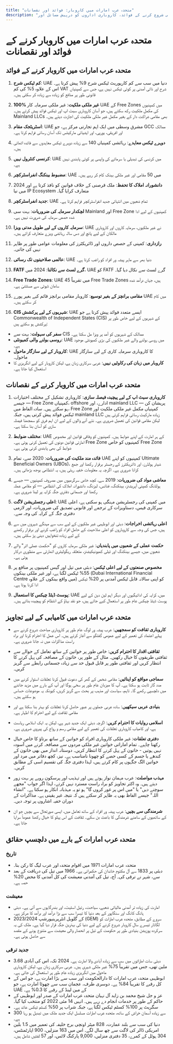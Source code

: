 ```yaml
---
title: "متحدہ عرب امارات میں کاروبار: فوائد اور نقصانات"
description: "متحدہ عرب امارات میں کمپنی شروع کرنے کے فوائد، کاروباری اداروں کو درپیش مسائل اور UAE کاروباری ادارے کے بہترین استعمال کا جائزہ۔"
---
```


# متحدہ عرب امارات میں کاروبار کرنے کے فوائد اور نقصانات

## متحدہ عرب امارات میں کاروبار کرنے کے فوائد

1. **کم ٹیکس شرح**: UAE دنیا میں سب سے کم کارپوریٹ ٹیکس شرح 9% پیش کرتا ہے۔ اس کے علاوہ 5% کی کم VAT شرح اور ذاتی آمدنی پر کوئی ٹیکس نہیں ہے، جس سے کمپنیاں قانونی طور پر منافع کو زیادہ سے زیادہ کر سکتی ہیں۔

2. **100% غیر ملکی ملکیت**: غیر ملکی سرمایہ کار UAE کے Free Zones میں کمپنیوں کی مکمل ملکیت رکھ سکتے ہیں، جو آسان کاروباری سیٹ اپ اور ٹیکس فوائد پیش کرتے ہیں۔ Mainland LLCs بھی مقامی شراکت دار کے بغیر مکمل غیر ملکی ملکیت کی اجازت دیتے ہیں۔

3. **اسٹریٹجک مقام**: UAE مشرق وسطی میں ایک اہم تجارتی مرکز ہے، جو GCC ممالک اور افریقی، یورپی، اور ایشیائی مارکیٹس تک آسان رسائی فراہم کرتا ہے۔

4. **دوہرے ٹیکس معاہدے**: رہائشی کمپنیاں 140 سے زیادہ دوہرے ٹیکس معاہدوں سے فائدہ اٹھاتی ہیں۔

5. **کرنسی کنٹرول نہیں**: UAE میں کرنسی کی تبدیلی یا سرمائے کی واپسی پر کوئی پابندی نہیں ہے۔

6. **مضبوط بینکنگ انفراسٹرکچر**: UAE میں 50 مقامی اور غیر ملکی بینک کام کر رہے ہیں۔

7. **دانشورانہ املاک کا تحفظ**: ملک قرصنی کے خلاف قوانین کو نافذ کرتا ہے اور 2024 میں نیا IP Ecosystem متعارف کرایا گیا۔

8. **جدید انفراسٹرکچر**: UAE تمام شعبوں میں انتہائی جدید انفراسٹرکچر فراہم کرتا ہے۔

9. **لچکدار سرمایہ کی ضروریات**: بہت سی Mainland اور Free Zone کمپنیوں کے لیے ادا شدہ حصص سرمایہ کی ضرورت نہیں ہے۔

10. **سرمایہ کاروں کے لیے طویل مدتی ویزا**: UAE نے غیر ملکیوں، سرمایہ کاروں اور کاروباری مالکان کے لیے پانچ اور دس سالہ رہائشی ویزے متعارف کرائے ہیں۔

11. **رازداری**: کمپنی کے حصص داروں اور ڈائریکٹرز کی معلومات عوامی طور پر ظاہر نہیں کی جاتی۔

12. **عالمی صلاحیتوں تک رسائی**: UAE دنیا بھر سے ماہر پیشہ ور افراد کو راغب کرتا ہے۔

13. **FATF گرے لسٹ سے نکالنا**: 2024 میں، UAE کو FATF گرے لسٹ سے نکال دیا گیا۔

14. **Free Trade Zones**: UAE میں تقریباً 45 Free Trade Zones ہیں، جہاں درآمد شدہ سامان ڈیوٹی سے مستثنیٰ ہے۔

15. **مقامی برانچز کے بغیر توسیع**: کاروبار مقامی برانچز قائم کیے بغیر پورے UAE میں کام کر سکتے ہیں۔

16. **CIS شہریوں کے لیے پرکشش**: UAE ایسے متعدد فوائد پیش کرتا ہے جو Commonwealth of Independent States (CIS) کے شہریوں کے لیے خاص طور پر پرکشش ہو سکتے ہیں:

- **سفر کی سہولت**: بہت سے CIS ممالک کے شہریوں کو آمد پر ویزا مل سکتا ہے۔
- **روسی بولنے والی کمیونٹی**: UAE میں روسی بولنے والے غیر ملکیوں کی بڑی کمیونٹی موجود ہے۔
- **کاروبار کے لیے سازگار ماحول**: UAE کا کاروباری سرمایہ کاری کے لیے سازگار ماحول۔
- **کاروبار میں زبان کی رکاوٹیں نہیں**: عربی سرکاری زبان ہے، لیکن کاروبار کے لیے انگریزی کا استعمال کیا جاتا ہے۔

## متحدہ عرب امارات میں کاروبار کرنے کے نقصانات

1. **کاروباری سیٹ اپ کے لیے پیچیدہ فیصلہ سازی**: کاروباری تشکیل کے مختلف اختیارات — جیسے Free Zone کمپنیاں، offshore ادارے، اور mainland LLC — پریشان کن ہو سکتے ہیں۔ سادہ الفاظ میں، Free Zone کمپنیاں مکمل غیر ملکی ملکیت اور ٹیکس فوائد پیش کرتی ہیں، جبکہ mainland LLC زیادہ مارکیٹ رسائی فراہم کرتی ہیں لیکن مقامی قوانین کی تعمیل ضروری ہے۔ نئے آنے والوں کے لیے ان اہم فرق کو سمجھنا فیصلہ سازی کو آسان بنا سکتا ہے۔

2. **مختلف ضوابط**: UAE کے ہر امارت کے اپنے ضوابط ہیں۔ کمپنیوں کو وفاقی قوانین اور مخصوص امارتی قوانین دونوں کی تعمیل کرنی ہوتی ہے۔ Free Zone کمپنیوں کو خاص Free Zone ضوابط کی بھی پابندی کرنی ہوتی ہے۔

3. **فائدہ مند ملکیت کی ضروریات**: 2020 سے، تمام UAE کمپنیوں کو اپنے Ultimate Beneficial Owners (UBOs)، شیئر ہولڈرز، اور ڈائریکٹرز کے رجسٹر برقرار رکھنا اور جمع کرانا ضروری ہے۔ اگرچہ یہ معلومات خفیہ رہتی ہیں، یہ انتظامی بوجھ بڑھاتی ہیں۔

4. **معاشی مواد کی ضروریات**: 2019 سے، کچھ خاص سرگرمیوں میں مصروف کمپنیوں — جیسے ہولڈنگ کمپنی آپریشنز، بینکنگ، فنانس، لیزنگ، دانشورانہ املاک کی انتظامی — کو مقامی عملہ رکھنا اور جسمانی دفتری جگہ کرایہ پر لینا ضروری ہے۔

5. **اعلی رجسٹریشن لاگت**: UAE میں کمپنی کی رجسٹریشن مہنگی ہو سکتی ہے، اعلی سرکاری فیس، دستاویزات کے ترجمے اور قانونی تصدیق کی ضروریات، اور لازمی دفتری جگہ کے کرایہ کی وجہ سے۔

6. **اعلی رہائشی اخراجات**: دبئی اور ابوظہبی غیر ملکیوں کے لیے سب سے مہنگے شہروں میں سے ہیں، جس کی وجہ سے کاروباروں کو اعلی صلاحیت کے حامل افراد کو راغب کرنے اور برقرار رکھنے کے لیے زیادہ تنخواہیں دینی پڑ سکتی ہیں۔

7. **حکمت عملی کے شعبوں میں پابندیاں**: غیر ملکی سرمایہ کاروں کو "حکمت عملی اثر" والے شعبوں میں، جیسے بینکنگ اور ٹیلی کمیونیکیشنز، متعلقہ ریگولیٹری اتھارٹی سے منظوری درکار ہوتی ہے۔

8. **مخصوص صنعتوں کے لیے اعلی ٹیکس**: دبئی میں تیل اور گیس کمپنیوں پر منافع پر 55% ٹیکس لگتا ہے، اور غیر ملکی بینکوں (Dubai International Financial Centre میں واقع بینکوں کے علاوہ) کو اپنی سالانہ قابل ٹیکس آمدنی پر 20% ٹیکس ادا کرنا ہوتا ہے۔

9. **پوسٹ ڈیٹڈ چیکس کا استعمال**: UAE میں، کرایہ کی ادائیگیوں اور دیگر اہم لین دین کے لیے پوسٹ ڈیٹڈ چیکس عام طور پر استعمال کیے جاتے ہیں، جو نقد بہاؤ کے انتظام کو پیچیدہ بناتے ہیں۔

## متحدہ عرب امارات میں کامیابی کے لیے تجاویز

- **کاروباری ثقافت کو سمجھیں**: عرب پیشہ ور لوگ عام طور پر کاروباری مباحث شروع کرنے سے پہلے اعتماد کی تعمیر کے لیے عمومی گفتگو سے آغاز کرتے ہیں۔ اس عمل کا احترام کرنا اور براہ راست مذاکرات میں نہ جانا ضروری ہے۔

- **ثقافتی اقدار کا احترام کریں**: خاص طور پر خواتین کے ساتھ تعامل کے حوالے سے ثقافتی طریقوں کا خیال رکھیں۔ مثال کے طور پر، خاتون کے مصافحہ کی پہل کرنے کا انتظار کریں اور ثقافتی طور پر قابل قبول حد سے زیادہ جسمانی رابطے سے گریز کریں۔

- **سماجی مواقع کو اپنائیں**: مقامی شخص کے گھر کی دعوت قبول کرنا تعلقات استوار کرنے میں مدد گار ثابت ہو سکتا ہے۔ آپ کا میزبان عام طور پر سخی ہوگا اور آپ کے بارے میں مزید جاننے میں دلچسپی رکھے گا۔ تاہم، سیاست اور مذہب پر بحث سے گریز کریں، کیونکہ یہ موضوعات حساس ہو سکتے ہیں۔

- **بنیادی عربی سیکھیں**: سادہ عربی جملوں پر عبور حاصل کرنا تعلقات کو بہتر بنا سکتا ہے اور مقامی ثقافت کے لیے احترام کا اظہار ہے۔

- **اسلامی روایات کا احترام کریں**: اگرچہ دبئی ایک جدید شہر ہے، لیکن یہ ایک اسلامی ریاست ہے، اور کامیاب کاروباری تعلقات کی تعمیر کے لیے مقامی رسم و رواج کی پیروی ضروری ہے۔

- **دفتری تعلقات**: غیر ملکی کاروباری افراد کو خواتین کے ساتھ برتاؤ کا خاص خیال رکھنا چاہیے۔ تمام اماراتی خواتین غیر ملکی مردوں سے مصافحہ کرنے میں آسودہ نہیں ہوتیں - خاتون کے پہل کرنے کا انتظار کریں۔ دوستانہ انداز میں بھی خاتون کے کندھے یا جسم کے کسی حصے کو چھونا نامناسب ہے۔ نیز، کچھ دفاتر میں مرد اور خواتین الگ جگہوں پر کام کرتے ہیں، لہذا دفتری جگہ کی تقسیم اسی کے مطابق کریں۔

- **مہذب مواصلت**: عرب مہمان نواز ہوتے ہیں اور تہذیب اور پرسکون رویے پر بہت زور دیتے ہیں۔ وہ اکثر تجاویز کو براہ راست مسترد نہیں کرتے، لہذا اگر جواب "مجھے سوچنے دیں" یا "میں اس پر غور کروں گا" ہو تو یہ مہذبانہ انکار ہو سکتا ہے۔ "انشاء اللہ" جیسے الفاظ بھی یہ ظاہر کر سکتے ہیں کہ نتیجہ غیر یقینی ہے۔ مذاکرات کے دوران خفیہ اشاروں پر توجہ دیں۔

- **شرمندگی سے بچیں**: عرب پیشہ ور افراد کے ساتھ تعامل میں، ایسی صورتحال سے بچیں جو ان کے ساتھیوں کے سامنے شرمندگی کا باعث بن سکے۔ ثقافت کے اس پہلو کا خیال رکھنا عموماً سراہا جاتا ہے۔

## متحدہ عرب امارات کے بارے میں دلچسپ حقائق

### تاریخ

- متحدہ عرب امارات 1971 میں اقوام متحدہ اور عرب لیگ کا رکن بنا۔
- دبئی پر 1833 سے آل مکتوم خاندان کی حکمرانی ہے۔ 1966 میں تیل کی دریافت کے بعد سے، شہر نے ترقی کی۔ آج، تیل کی آمدنی معیشت کی کل آمدنی کا محض 20% حصہ ہے۔

### معیشت

- امارت کی زیادہ تر آمدنی مالیاتی شعبے، سیاحت، رئیل اسٹیٹ، اور بندرگاہوں سے آتی ہے۔ دبئی ہانگ کانگ اور سنگاپور کے بعد دنیا کا تیسرا سب سے بڑا درآمد اور برآمد کا مرکز ہے۔
- 2023/2024 کے گلوبل انٹرپرینیورشپ (GEM) سروے کے مطابق، متحدہ عرب امارات کو لگاتار تیسرے سال کاروبار شروع کرنے کے لیے دنیا کی بہترین جگہ قرار دیا گیا ہے۔ ملک کی یہ سرکردہ پوزیشن بنیادی طور پر حکومت کے تیل پر انحصار والی معیشت سے متنوع ہونے کے مقصد سے حاصل ہوئی ہے۔

### جدید ترقی

- دبئی سات اماراتوں میں سب سے زیادہ آبادی والا امارت ہے۔ 2024 تک، اس کی آبادی 3.68 ملین تھی، جس میں تقریباً 75% غیر ملکی شہری ہیں۔ عربی سرکاری زبان ہے، لیکن کاروباری ماحول میں انگریزی زیادہ عام طور پر استعمال کی جاتی ہے۔
- ابوظہبی متحدہ عرب امارات کا دارالحکومت اور سب سے بڑا امارت ہے، جو اس کے کل رقبے کا تقریباً 84% ہے۔ دوسری طرف، عجمان سب سے چھوٹا امارت ہے، جو UAE کے مین لینڈ کے رقبے کا 0.3% ہے۔
- عز و جل شیخ محمد بن زاید آل نہیان متحدہ عرب امارات کے صدر اور ابوظہبی کے حاکم کے طور پر خدمات انجام دے رہے ہیں۔ انہیں 14 مئی 2022 کو منتخب کیا گیا۔
- سگریٹ پر 100% کسٹم ٹیکس لگتا ہے، جبکہ شراب پر 50% کسٹم ٹیکس عائد ہے۔
- 300 سے زیادہ آسمان خراش کے ساتھ، متحدہ عرب امارات مسلسل ایک جدید ملک میں تبدیل ہو رہا ہے۔
- دنیا کی سب سے بلند عمارت، 828 میٹر اونچی برج خلیفہ کی تعمیر میں 1.5 بلین امریکی ڈالر کی لاگت سے چھ سال لگے۔ اس میں 163 منزلیں، 900 اپارٹمنٹس، 304 ہوٹل کے کمرے، 35 دفتری منزلیں، 9,000 پارکنگ لاٹس، اور 57 لفٹیں شامل ہیں۔